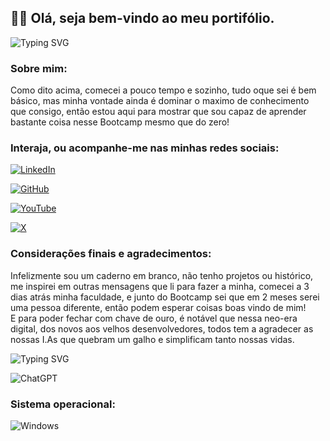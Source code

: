 ## 👋🏼 Olá, seja bem-vindo ao meu portifólio.

![Typing SVG](https://readme-typing-svg.herokuapp.com/?color=2471A3&size=35&center=true&vCenter=true&width=1000&lines=Opa!+fala+ae,+Me+chamo+Djalma+;Tenho+19+anos;E+estou+a+tentear+estudar+programação+sozinho,;ainda+estou+no+começo+%45)

### Sobre mim:
Como dito acima, comecei a pouco tempo e sozinho, tudo oque sei é bem básico, mas minha vontade ainda é dominar o maximo de conhecimento que consigo, então estou aqui para mostrar que sou capaz de aprender bastante coisa nesse Bootcamp mesmo que do zero!

### **Interaja, ou acompanhe-me nas minhas redes sociais:** 

[![LinkedIn](https://img.shields.io/badge/linkedin-%230077B5.svg?style=for-the-badge&logo=linkedin&logoColor=white)](https://www.linkedin.com/in/djalma-alves-fernandes-neto-0a2650244/)

[![GitHub](https://img.shields.io/badge/GitHub-100000?style=for-the-badge&logo=github&logoColor=white)](https://github.com/DjalmaAF)
 
[![YouTube](https://img.shields.io/badge/YouTube-%23FF0000.svg?style=for-the-badge&logo=YouTube&logoColor=white)](https://youtube.com/c/007CR4FT)

[![X](https://img.shields.io/badge/X-000?style=for-the-badge&logo=x)](https://mobile.twitter.com/DJ_ALM4)

 ### Considerações finais e agradecimentos:
Infelizmente sou um caderno em branco, não tenho projetos ou histórico, me inspirei em outras mensagens que li para fazer a minha, comecei a 3 dias atrás minha faculdade, e junto do Bootcamp sei que em 2 meses serei uma pessoa diferente, então podem esperar coisas boas vindo de mim!    
E para poder fechar com chave de ouro, é notável que nessa neo-era digital, dos novos aos velhos desenvolvedores, todos tem a agradecer as nossas I.As que quebram um galho e simplificam tanto nossas vidas.

![Typing SVG](https://readme-typing-svg.herokuapp.com/?color=2471A3&size=35&center=true&vCenter=true&width=1000&lines=MAIS+DO+QUE+UMA+I.A;MAIS+DO+QUE+UMA+MÁQUINA;MAIS+DO+QUE+UM+AJUDANTE;UM+REAL+AMIGO!;%45)

![ChatGPT](https://img.shields.io/badge/chatGPT-74aa9c?style=for-the-badge&logo=openai&logoColor=white)
### Sistema operacional:
![Windows](https://img.shields.io/badge/Windows-000?style=for-the-badge&logo=windows&logoColor=2CA5E0)